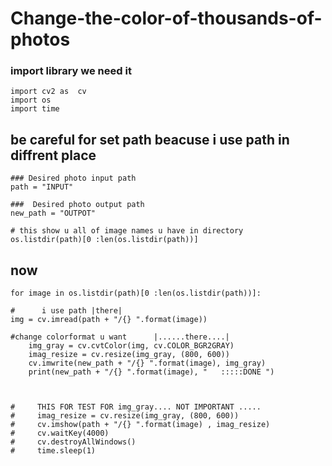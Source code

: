 # Change-the-color-of-thousands-of-photos




### import library we need it

    import cv2 as  cv
    import os
    import time


## be careful for set path beacuse i use path in diffrent place
    ### Desired photo input path
    path = "INPUT"

    ###  Desired photo output path
    new_path = "OUTPOT"

    # this show u all of image names u have in directory
    os.listdir(path)[0 :len(os.listdir(path))]

## now 

    for image in os.listdir(path)[0 :len(os.listdir(path))]:
  
    #      i use path |there|   
    img = cv.imread(path + "/{} ".format(image))
    
    #change colorformat u want      |......there....|     
        img_gray = cv.cvtColor(img, cv.COLOR_BGR2GRAY)
        imag_resize = cv.resize(img_gray, (800, 600))
        cv.imwrite(new_path + "/{} ".format(image), img_gray)
        print(new_path + "/{} ".format(image), "   :::::DONE ")



    #     THIS FOR TEST FOR img_gray.... NOT IMPORTANT .....
    #     imag_resize = cv.resize(img_gray, (800, 600))
    #     cv.imshow(path + "/{} ".format(image) , imag_resize)
    #     cv.waitKey(4000)
    #     cv.destroyAllWindows()
    #     time.sleep(1)
